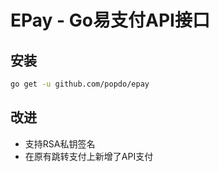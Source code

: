 # EPay - Go易支付API接口

## 安装

```bash
go get -u github.com/popdo/epay
```

## 改进

- 支持RSA私钥签名
- 在原有跳转支付上新增了API支付